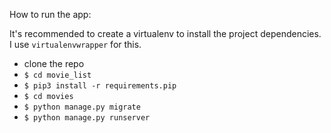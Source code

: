 How to run the app:

It's recommended to create a virtualenv to install the project dependencies. I use `virtualenvwrapper` for this.
- clone the repo
- `$ cd movie_list`
- `$ pip3 install -r requirements.pip`
- `$ cd movies`
- `$ python manage.py migrate`
- `$ python manage.py runserver`
